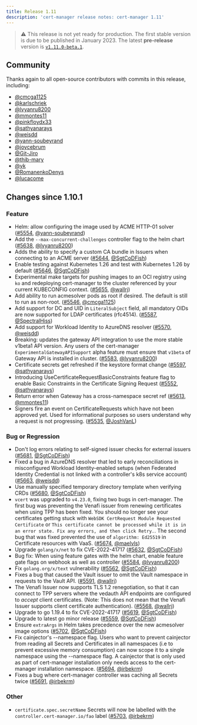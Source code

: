 ```yaml
---
title: Release 1.11
description: 'cert-manager release notes: cert-manager 1.11'
---
```


> ⚠️ This release is not yet ready for production.
> The first stable version is due to be published in January 2023.
> The latest **pre-release** version is [`v1.11.0-beta.1`](https://github.com/cert-manager/cert-manager/releases/tag/v1.11.0-beta.1).

## Community

Thanks again to all open-source contributors with commits in this release, including:

- [@cmcga1125](https://github.com/cmcga1125)
- [@karlschriek](https://github.com/karlschriek)
- [@lvyanru8200](https://github.com/lvyanru8200)
- [@mmontes11](https://github.com/mmontes11)
- [@pinkfloydx33](https://github.com/pinkfloydx33)
- [@sathyanarays](https://github.com/sathyanarays)
- [@weisdd](https://github.com/weisdd)
- [@yann-soubeyrand](https://github.com/yann-soubeyrand)
- [@joycebrum](https://github.com/joycebrum)
- [@Git-Jiro](https://github.com/Git-Jiro)
- [@thib-mary](https://github.com/thib-mary)
- [@yk](https://github.com/yk)
- [@RomanenkoDenys](https://github.com/RomanenkoDenys)
- [@lucacome](https://github.com/lucacome)

## Changes since 1.10.1

### Feature

- Helm: allow configuring the image used by ACME HTTP-01 solver ([#5554](https://github.com/cert-manager/cert-manager/pull/5554), [@yann-soubeyrand](https://github.com/yann-soubeyrand))
- Add the `--max-concurrent-challenges` controller flag to the helm chart ([#5638](https://github.com/cert-manager/cert-manager/pull/5638), [@lvyanru8200](https://github.com/lvyanru8200))
- Adds the ability to specify a custom CA bundle in Issuers when connecting to an ACME server ([#5644](https://github.com/cert-manager/cert-manager/pull/5644), [@SgtCoDFish](https://github.com/SgtCoDFish))
- Enable testing against Kubernetes 1.26 and test with Kubernetes 1.26 by default ([#5646](https://github.com/cert-manager/cert-manager/pull/5646), [@SgtCoDFish](https://github.com/SgtCoDFish))
- Experimental make targets for pushing images to an OCI registry using `ko` and redeploying cert-manager to the cluster referenced by your current KUBECONFIG context. ([#5655](https://github.com/cert-manager/cert-manager/pull/5655), [@wallrj](https://github.com/wallrj))
- Add ability to run acmesolver pods as root if desired. The default is still to run as non-root. ([#5546](https://github.com/cert-manager/cert-manager/pull/5546), [@cmcga1125](https://github.com/cmcga1125))
- Add support for DC and UID in `LiteralSubject` field, all mandatory OIDs are now supported for LDAP certificates (rfc4514). ([#5587](https://github.com/cert-manager/cert-manager/pull/5587), [@SpectralHiss](https://github.com/SpectralHiss))
- Add support for Workload Identity to AzureDNS resolver ([#5570](https://github.com/cert-manager/cert-manager/pull/5570), [@weisdd](https://github.com/weisdd))
- Breaking: updates the gateway API integration to use the more stable v1beta1 API version. Any users of the cert-manager `ExperimentalGatewayAPISupport` alpha feature must ensure that `v1beta` of Gateway API is installed in cluster. ([#5583](https://github.com/cert-manager/cert-manager/pull/5583), [@lvyanru8200](https://github.com/lvyanru8200))
- Certificate secrets get refreshed if the keystore format change ([#5597](https://github.com/cert-manager/cert-manager/pull/5597), [@sathyanarays](https://github.com/sathyanarays))
- Introducing UseCertificateRequestBasicConstraints feature flag to enable Basic Constraints in the Certificate Signing Request ([#5552](https://github.com/cert-manager/cert-manager/pull/5552), [@sathyanarays](https://github.com/sathyanarays))
- Return error when Gateway has a cross-namespace secret ref ([#5613](https://github.com/cert-manager/cert-manager/pull/5613), [@mmontes11](https://github.com/mmontes11))
- Signers fire an event on CertificateRequests which have not been approved yet. Used for informational purposes so users understand why a request is not progressing. ([#5535](https://github.com/cert-manager/cert-manager/pull/5535), [@JoshVanL](https://github.com/JoshVanL))

### Bug or Regression

- Don't log errors relating to self-signed issuer checks for external issuers ([#5681](https://github.com/cert-manager/cert-manager/pull/5681), [@SgtCoDFish](https://github.com/SgtCoDFish))
- Fixed a bug in AzureDNS resolver that led to early reconciliations in misconfigured Workload Identity-enabled setups (when Federated Identity Credential is not linked with a controller's k8s service account) ([#5663](https://github.com/cert-manager/cert-manager/pull/5663), [@weisdd](https://github.com/weisdd))
- Use manually specified temporary directory template when verifying CRDs ([#5680](https://github.com/cert-manager/cert-manager/pull/5680), [@SgtCoDFish](https://github.com/SgtCoDFish))
- `vcert` was upgraded to `v4.23.0`, fixing two bugs in cert-manager. The first bug was preventing the Venafi issuer from renewing certificates when using TPP has been fixed. You should no longer see your certificates getting stuck with `WebSDK CertRequest Module Requested Certificate` or `This certificate cannot be processed while it is in an error state. Fix any errors, and then click Retry.`. The second bug that was fixed prevented the use of `algorithm: Ed25519` in Certificate resources with VaaS. ([#5674](https://github.com/cert-manager/cert-manager/pull/5674), [@maelvls](https://github.com/maelvls))
- Upgrade `golang/x/net` to fix CVE-2022-41717 ([#5632](https://github.com/cert-manager/cert-manager/pull/5632), [@SgtCoDFish](https://github.com/SgtCoDFish))
- Bug fix: When using feature gates with the helm chart, enable feature gate flags on webhook as well as controller ([#5584](https://github.com/cert-manager/cert-manager/pull/5584), [@lvyanru8200](https://github.com/lvyanru8200))
- Fix `golang.org/x/text` vulnerability ([#5562](https://github.com/cert-manager/cert-manager/pull/5562), [@SgtCoDFish](https://github.com/SgtCoDFish))
- Fixes a bug that caused the Vault issuer to omit the Vault namespace in requests to the Vault API. ([#5591](https://github.com/cert-manager/cert-manager/pull/5591), [@wallrj](https://github.com/wallrj))
- The Venafi Issuer now supports TLS 1.2 renegotiation, so that it can connect to TPP servers where the vedauth API endpoints are configured to *accept* client certificates. (Note: This does not mean that the Venafi Issuer supports client certificate authentication). ([#5568](https://github.com/cert-manager/cert-manager/pull/5568), [@wallrj](https://github.com/wallrj))
- Upgrade to go 1.19.4 to fix CVE-2022-41717 ([#5619](https://github.com/cert-manager/cert-manager/pull/5619), [@SgtCoDFish](https://github.com/SgtCoDFish))
- Upgrade to latest go minor release ([#5559](https://github.com/cert-manager/cert-manager/pull/5559), [@SgtCoDFish](https://github.com/SgtCoDFish))
- Ensure `extraArgs` in Helm takes precedence over the new acmesolver image options ([#5702](https://github.com/cert-manager/cert-manager/pull/5702), [@SgtCoDFish](https://github.com/SgtCoDFish))
- Fix cainjector's --namespace flag. Users who want to prevent cainjector from reading all Secrets and Certificates in all namespaces (i.e to prevent excessive memory consumption) can now scope it to a single namespace using the --namespace flag. A cainjector that is only used as part of cert-manager installation only needs access to the cert-manager installation namespace. ([#5694](https://github.com/cert-manager/cert-manager/pull/5694), [@irbekrm](https://github.com/irbekrm))
- Fixes a bug where cert-manager controller was caching all Secrets twice ([#5691](https://github.com/cert-manager/cert-manager/pull/5691), [@irbekrm](https://github.com/irbekrm))

### Other

- `certificate.spec.secretName` Secrets will now be labelled with the `controller.cert-manager.io/fao` label ([#5703](https://github.com/cert-manager/cert-manager/pull/5703), [@irbekrm](https://github.com/irbekrm))


